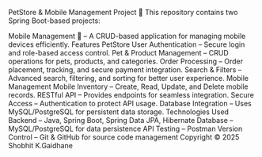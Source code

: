 PetStore & Mobile Management Project 🚀
This repository contains two Spring Boot-based projects:


Mobile Management 📱 – A CRUD-based application for managing mobile devices efficiently.
Features
PetStore
User Authentication – Secure login and role-based access control.
Pet & Product Management – CRUD operations for pets, products, and categories.
Order Processing – Order placement, tracking, and secure payment integration.
Search & Filters – Advanced search, filtering, and sorting for better user experience.
Mobile Management
Mobile Inventory – Create, Read, Update, and Delete mobile records.
RESTful API – Provides endpoints for seamless integration.
Secure Access – Authentication to protect API usage.
Database Integration – Uses MySQL/PostgreSQL for persistent data storage.
Technologies Used
Backend – Java, Spring Boot, Spring Data JPA, Hibernate
Database – MySQL/PostgreSQL for data persistence
API Testing – Postman
Version Control – Git & GitHub for source code management
Copyright
© 2025 Shobhit K.Gaidhane
